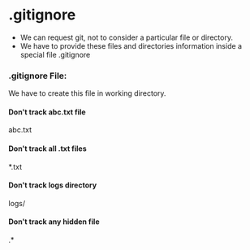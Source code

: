 # .gitignore
* We can request git, not to consider a particular file or directory. 
* We have to provide these files and directories information inside a special file .gitignore

### .gitignore File: 
We have to create this file in working directory.
#### Don't track abc.txt file 
abc.txt 
#### Don't track all .txt files 
*.txt 
#### Don't track logs directory 
logs/ 
#### Don't track any hidden file 
.*